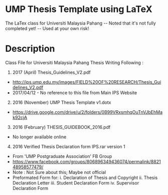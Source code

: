 UMP Thesis Template using LaTeX
===============================

The LaTex class for Universiti Malaysia Pahang
-- Noted that it's not fully completed yet!
-- Used at your own risk!

Description
===========

 Class File for Universiti Malaysia Pahang 
 Thesis Writing
 Following : 
 1. 2017 (April) Thesis_Guidelines_V2.pdf
 - http://ips.ump.edu.my/images/FIELD%20OF%20RESEARCH/Thesis_Guidelines_V2.pdf
 - 2017/04/12 - No reference to this file from Main IPS Website 
 2. 2016 (November) UMP Thesis Template v1.dotx
 - https://drive.google.com/drive/u/2/folders/0B99VRxsmhqOuTnVJbEhMak92cjA
 3. 2016 (February) THESIS_GUIDEBOOK_2016.pdf
 - No longer available online
 4. 2016 Verified Thesis Declaration form IPS.rar  version 1
 - From 'UMP Postgraduate Association' FB Group
 - https://www.facebook.com/groups/806896349436074/permalink/882148958577479/
 - Note : Not Sure about this; Maybe not official
 - Preformated Form for:
	i. Declaration of Thesis and Copyright
  ii. Thesis Declaration Letter
 iii. Student Declaration Form
  iv. Supervisor Declaration Form

